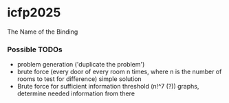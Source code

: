 # icfp2025
The Name of the Binding

### Possible TODOs
- problem generation ('duplicate the problem')
- brute force (every door of every room n times, where n is the number of rooms to test for difference) simple solution
- Brute force for sufficient information threshold (n!^7 (?)) graphs, determine
  needed information from there



